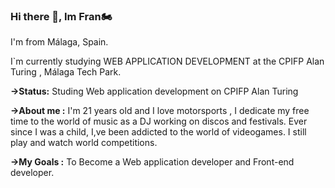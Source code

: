 ### Hi there 👋, Im Fran🏍️
I'm from Málaga, Spain.

I`m currently studying WEB APPLICATION DEVELOPMENT at the CPIFP Alan Turing , Málaga Tech Park.

**→Status:** 
Studing Web application development on CPIFP Alan Turing


**→About me :**
 I'm 21 years old and I love motorsports , I dedicate my free time to the world of music as a DJ working on discos and festivals.
 Ever since I was a child, I,ve been addicted to the world of videogames. I still play and watch world competitions.

 
 **→My Goals :**
 To Become a Web application developer and Front-end developer.




